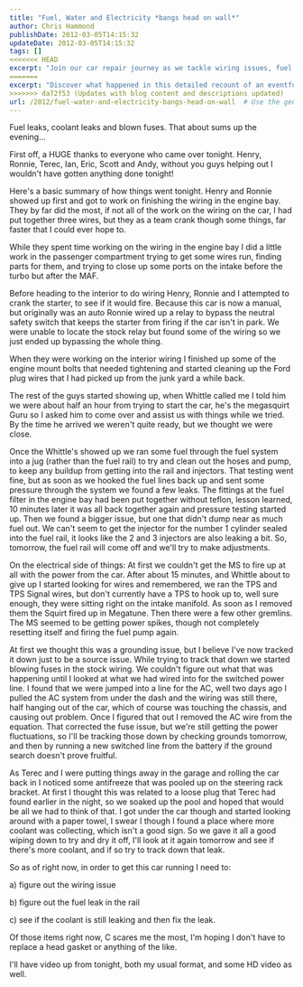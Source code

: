 ```yaml
---
title: "Fuel, Water and Electricity *bangs head on wall*"
author: Chris Hammond
publishDate: 2012-03-05T14:15:32
updateDate: 2012-03-05T14:15:32
tags: []
<<<<<<< HEAD
excerpt: "Join our car repair journey as we tackle wiring issues, fuel leaks and coolant leaks with the help of friends. Pick up DIY car repair tips and lessons learned."
=======
excerpt: "Discover what happened in this detailed recount of an eventful evening full of fuel leaks, blown fuses, and coolant leaks during a car project with friends."
>>>>>>> da72f53 (Updates with blog content and descriptions updated)
url: /2012/fuel-water-and-electricity-bangs-head-on-wall  # Use the generated URL with year
---
```

<p>Fuel leaks, coolant leaks and blown fuses. That about sums up the  evening...</p> <p>First off, a HUGE thanks to everyone who came over tonight. Henry,  Ronnie,&nbsp;Terec, Ian, Eric, Scott and Andy, without you guys helping out I  wouldn't have gotten&nbsp;anything done&nbsp;tonight!</p> <p>Here's a basic summary of how things went tonight. Henry and Ronnie showed up  first and got to work on finishing the wiring in the engine bay. They by far did  the most, if not all of the work on the wiring on the car, I had put together  three wires, but they as a team crank though some things, far faster that I  could ever hope to.</p> <p>While they spent time working on the wiring in the engine bay I did a little  work in the passenger compartment trying to get some wires run, finding parts  for them, and trying to close up some ports on the intake before the turbo but  after the MAF.</p> <p>Before heading to the interior to do wiring Henry, Ronnie and I attempted to  crank the starter, to see if it would fire. Because this car is now a manual,  but originally was an auto Ronnie wired up a relay to bypass the neutral safety  switch that keeps the starter from firing if the car isn't in park. We were  unable to locate the stock relay but found some of the wiring so we just ended  up bypassing the whole thing.</p> <p>When they were working on the interior wiring I finished up some of the  engine mount bolts that needed tightening and started cleaning up the Ford plug  wires that I had picked up from the junk yard a while back.</p> <p>The rest of the guys started showing up, when Whittle called me I told him we  were about half an hour from trying to start the car, he's the megasquirt Guru  so I asked him to come over and assist us with things while we tried. By the  time he arrived we weren't quite ready, but we thought we were close.</p> <p>Once the Whittle's showed up we ran some fuel through the fuel system into a  jug (rather than the fuel rail) to try and clean out the hoses and pump, to keep  any buildup from getting into the rail and injectors. That testing went fine,  but as soon as we hooked the fuel lines back up and sent some pressure through  the system we found a few leaks. The fittings at the fuel filter in the engine  bay had been put together without teflon, lesson learned, 10 minutes later it  was all back together again and pressure testing started up. Then we found a  bigger issue, but one that didn't dump near as much fuel out. We can't seem to  get the injector for the number 1 cylinder sealed into the fuel rail, it looks  like the 2 and 3 injectors are also leaking a bit. So, tomorrow, the fuel rail  will come off and we'll try to make adjustments.</p> <p>On the electrical side of things: At first we couldn't get the MS to fire up  at all with the power from the car. After about 15 minutes, and Whittle about to  give up I started looking for wires and remembered, we ran the TPS and TPS  Signal wires, but don't currently have a TPS to hook up to, well sure enough,  they were sitting right on the intake manifold. As soon as I removed them the  Squirt fired up in Megatune. Then there were a few other gremlins. The MS seemed  to be getting power spikes, though not completely resetting itself and firing  the fuel pump again.</p> <p>At first we thought this was a grounding issue, but I believe I've now  tracked it down just to be a source issue. While trying to track that down we  started blowing fuses in the stock wiring. We couldn't figure out what that was  happening until I looked at what we had wired into for the switched power line.  I found that we were jumped into a line for the AC, well two days ago I pulled  the AC system from under the dash and the wiring was still there, half hanging  out of the car, which of course was touching the chassis, and causing out  problem. Once I figured that out I removed the AC wire from the equation. That  corrected the fuse issue, but we're still getting the power fluctuations, so  I'll be tracking those down by checking grounds tomorrow, and then by running a  new switched line from the battery if the ground search doesn't prove  fruitful.</p> <p>As Terec and I were putting things away in the garage and rolling the car  back in I noticed some antifreeze that was pooled up on the steering rack  bracket. At first I thought this was related to a loose plug that Terec had  found earlier in the night, so we soaked up the pool and hoped that would be all  we had to think of that. I got under the car though and started looking around  with a paper towel, I swear I though I found a place where more coolant was  collecting, which isn't a good sign. So we gave it all a good wiping down to try  and dry it off, I'll look at it again tomorrow and see if there's more coolant,  and if so try to track down that leak.</p> <p>So as of right now, in order to get this car running I need to:</p> <p>a) figure out the wiring issue</p> <p>b) figure out the fuel leak in the rail</p> <p>c) see if the coolant is still leaking and then fix the leak.</p> <p>Of those items right now, C scares me the most, I'm hoping I don't have to  replace a head gasket or anything of the like.</p> <p>I'll have video up from tonight, both my usual format, and some HD video as well.</p>

